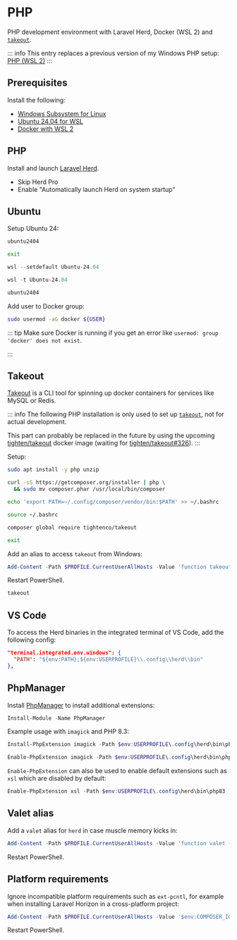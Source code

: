 # PHP

PHP development environment with Laravel Herd, Docker (WSL 2) and [`takeout`](https://github.com/tighten/takeout).

::: info
This entry replaces a previous version of my Windows PHP setup: [PHP (WSL 2)](php-wsl2)
:::

## Prerequisites

Install the following:
* [Windows Subsystem for Linux](https://www.microsoft.com/store/productid/9P9TQF7MRM4R)
* [Ubuntu 24.04 for WSL](https://www.microsoft.com/store/productid/9nz3klhxdjp5)
* [Docker with WSL 2](https://docs.docker.com/docker-for-windows/wsl/)

## PHP

Install and launch [Laravel Herd](https://herd.laravel.com/windows).
* Skip Herd Pro
* Enable "Automatically launch Herd on system startup"

## Ubuntu

Setup Ubuntu 24:

```ps1
ubuntu2404
```

```bash
exit
```

```ps1
wsl --setdefault Ubuntu-24.04
```

```ps1
wsl -t Ubuntu-24.04
```

```ps1
ubuntu2404
```

Add user to Docker group:

```bash
sudo usermod -aG docker ${USER}
```

::: tip
Make sure Docker is running if you get an error like `usermod: group 'docker' does not exist`.

:::

## Takeout

[Takeout](https://github.com/tighten/takeout) is a CLI tool for spinning up docker containers for services like MySQL or Redis.

::: info
The following PHP installation is only used to set up [`takeout`](https://github.com/tighten/takeout), not for actual development.

This part can probably be replaced in the future by using the upcoming [tighten/takeout](https://hub.docker.com/r/tighten/takeout) docker image (waiting for [tighten/takeout#326](https://github.com/tighten/takeout/pull/326)).
:::

Setup:

```bash
sudo apt install -y php unzip
```

```bash
curl -sS https://getcomposer.org/installer | php \
  && sudo mv composer.phar /usr/local/bin/composer
```

```bash
echo 'export PATH=~/.config/composer/vendor/bin:$PATH' >> ~/.bashrc
```

```bash
source ~/.bashrc
```


```bash
composer global require tightenco/takeout
```

```bash
exit
```

Add an alias to access `takeout` from Windows:

```ps1
Add-Content -Path $PROFILE.CurrentUserAllHosts -Value 'function takeout { wsl ~/.config/composer/vendor/bin/takeout @Args }'
```

Restart PowerShell.

```ps1
takeout
```

## VS Code 

To access the Herd binaries in the integrated terminal of VS Code, add the following config:

```json
"terminal.integrated.env.windows": {
  "PATH": "${env:PATH};${env:USERPROFILE}\\.config\\herd\\bin"
},
```

## PhpManager

Install [PhpManager](https://www.powershellgallery.com/packages/PhpManager) to install additional extensions:

```ps1
Install-Module -Name PhpManager
```

Example usage with `imagick` and PHP 8.3:

```ps1
Install-PhpExtension imagick -Path $env:USERPROFILE\.config\herd\bin\php83
```

```ps1
Enable-PhpExtension imagick -Path $env:USERPROFILE\.config\herd\bin\php83
```

`Enable-PhpExtension` can also be used to enable default extensions such as `xsl` which are disabled by default:

```ps1
Enable-PhpExtension xsl -Path $env:USERPROFILE\.config\herd\bin\php83
```

## Valet alias

Add a `valet` alias for `herd` in case muscle memory kicks in:

```ps1
Add-Content -Path $PROFILE.CurrentUserAllHosts -Value 'function valet { herd @Args }'
```

Restart PowerShell.

## Platform requirements

Ignore incompatible platform requirements such as `ext-pcntl`, for example when installing Laravel Horizon in a cross-platform project:

```ps1
Add-Content -Path $PROFILE.CurrentUserAllHosts -Value '$env:COMPOSER_IGNORE_PLATFORM_REQ = "ext-pcntl,ext-posix"'
```

Restart PowerShell.
